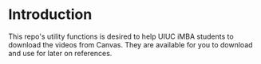 # Introduction
This repo's utility functions is desired to help UIUC iMBA students to download the videos from Canvas. They are available for you to download and use for later on references. 